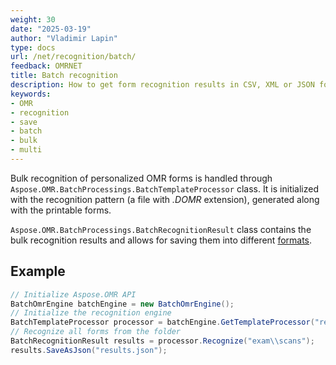 ```yaml
---
weight: 30
date: "2025-03-19"
author: "Vladimir Lapin"
type: docs
url: /net/recognition/batch/
feedback: OMRNET
title: Batch recognition
description: How to get form recognition results in CSV, XML or JSON formats.
keywords:
- OMR
- recognition
- save
- batch
- bulk
- multi
---
```


Bulk recognition of personalized OMR forms is handled through `Aspose.OMR.BatchProcessings.BatchTemplateProcessor` class. It is initialized with the recognition pattern (a file with _.DOMR_ extension), generated along with the printable forms.

`Aspose.OMR.BatchProcessings.BatchRecognitionResult` class contains the bulk recognition results and allows for saving them into different [formats](/omr/net/supported-file-formats/#recognition-results).

## Example

```csharp
// Initialize Aspose.OMR API
BatchOmrEngine batchEngine = new BatchOmrEngine();
// Initialize the recognition engine
BatchTemplateProcessor processor = batchEngine.GetTemplateProcessor("recognition_pattern.domr");
// Recognize all forms from the folder
BatchRecognitionResult results = processor.Recognize("exam\\scans");
results.SaveAsJson("results.json");
```
